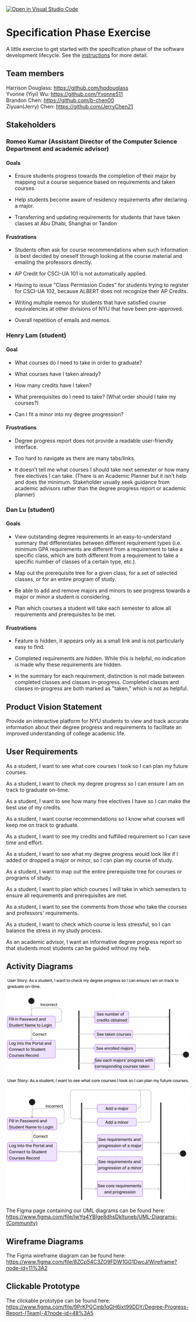 [![Open in Visual Studio Code](https://classroom.github.com/assets/open-in-vscode-c66648af7eb3fe8bc4f294546bfd86ef473780cde1dea487d3c4ff354943c9ae.svg)](https://classroom.github.com/online_ide?assignment_repo_id=8554033&assignment_repo_type=AssignmentRepo)
# Specification Phase Exercise

A little exercise to get started with the specification phase of the software development lifecycle. See the [instructions](instructions.md) for more detail.

## Team members

Harrison Douglass: <https://github.com/hpdouglass><br>
Yvonne (Yiyi) Wu: <https://github.com/Yvonne511><br>
Brandon Chen: <https://github.com/b-chen00><br>
Ziyuan(Jerry) Chen: <https://github.com/JerryChen21>

## Stakeholders

### Romeo Kumar (Assistant Director of the Computer Science Department and academic advisor)

#### Goals

* Ensure students progress towards the completion of their major by mapping out a course sequence based on requirements and taken courses.

* Help students become aware of residency requirements after declaring a major.

* Transferring and updating requirements for students that have taken classes at Abu Dhabi, Shanghai or Tandon

#### Frustrations

* Students often ask for course recommendations when such information is best decided by oneself through looking at the course material and emailing the professors directly.

* AP Credit for CSCI-UA 101 is not automatically applied.

* Having to issue "Class Permission Codes" for students trying to register for CSCI-UA 102, because ALBERT does not recognize their AP Credits.

* Writing multiple memos for students that have satisfied course equivalencies at other divisions of NYU that have been pre-approved.

* Overall repetition of emails and memos.

### Henry Lam (student)

#### Goal

* What courses do I need to take in order to graduate?

* What courses have I taken already?

* How many credits have I taken?

* What prerequisites do I need to take? (What order should I take my courses?)

* Can I fit a minor into my degree progression?

#### Frustrations

* Degree progress report does not provide a readable user-friendly interface.

* Too hard to navigate as there are many tabs/links.

* It doesn’t tell me what courses I should take next semester or how many free electives I can take. (There is an Academic Planner but it isn't help and does the minimum. Stakeholder usually seek guidance from academic advisors rather than the degree progress report or academic planner)

### Dan Lu (student)

#### Goals

* View outstanding degree requirements in an easy-to-understand summary that differentiates between different requirement types (i.e. minimum GPA requirements are different from a requirement to take a specific class, which are both different from a requirement to take a specific number of classes of a certain type, etc.).

* Map out the prerequisite tree for a given class, for a set of selected classes, or for an entire program of study.

* Be able to add and remove majors and minors to see progress towards a major or minor a student is considering.

* Plan which courses a student will take each semester to allow all requirements and prerequisites to be met.

#### Frustrations

* Feature is hidden, it appears only as a small link and is not particularly easy to find.

* Completed requirements are hidden. While this is helpful, no indication is made why these requirements are hidden.

* In the summary for each requirement, distinction is not made between completed classes and classes in-progress. Completed classes and classes in-progress are both marked as "taken," which is not as helpful.

## Product Vision Statement

Provide an interactive platform for NYU students to view and track accurate information about their degree progress and requirements to facilitate an improved understanding of college academic life.

## User Requirements

As a student, I want to see what core courses I took so I can plan my future courses.

As a student, I want to check my degree progress so I can ensure I am on track to graduate on-time.

As a student, I want to see how many free electives I have so I can make the best use of my credits.

As a student, I want course recommendations so I know what courses will keep me on track to graduate.

As a student, I want to see my credits and fulfilled requirement so I can save time and effort.

As a student, I want to see what my degree progress would look like if I added or dropped a major or minor, so I can plan my course of study.

As a student, I want to map out the entire prerequisite tree for courses or programs of study.

As a student, I want to plan which courses I will take in which semesters to ensure all requirements and prerequisites are met.

As a student, I want to see the comments from those who take the courses and professors' requirements.

As a student, I want to check which course is less stressful, so I can balance the stress in my study process.

As an academic advisor, I want an informative degree progress report so that students most students can be guided without my help.

## Activity Diagrams

![User Story: As a student, I want to check my degree progress so I can ensure I am on track to graduate on-time.](./uml1.png)

![User Story: As a student, I want to see what core courses I took so I can plan my future courses.](./uml2.png)

The Figma page containing our UML diagrams can be found here: <https://www.figma.com/file/lwYg4YBIge8dhsDkltuneb/UML-Diagrams-(Community)>

## Wireframe Diagrams

The Figma wireframe diagram can be found here: <https://www.figma.com/file/8ZCp54C3ZO9FDW1GG1DwcJ/Wireframe?node-id=11%3A2>

## Clickable Prototype

The clickable prototype can be found here: <https://www.figma.com/file/9PrKPGCmb1qGH6ixt99DDY/Degree-Progress-Report-(Team)-4?node-id=48%3A5>
